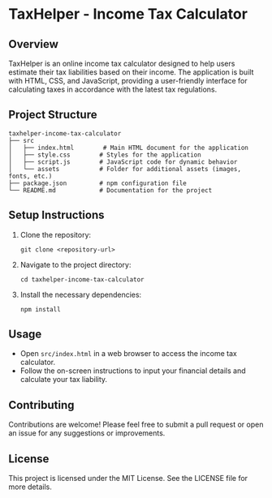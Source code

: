 # TaxHelper - Income Tax Calculator

## Overview
TaxHelper is an online income tax calculator designed to help users estimate their tax liabilities based on their income. The application is built with HTML, CSS, and JavaScript, providing a user-friendly interface for calculating taxes in accordance with the latest tax regulations.

## Project Structure
```
taxhelper-income-tax-calculator
├── src
│   ├── index.html        # Main HTML document for the application
│   ├── style.css        # Styles for the application
│   ├── script.js        # JavaScript code for dynamic behavior
│   └── assets           # Folder for additional assets (images, fonts, etc.)
├── package.json         # npm configuration file
└── README.md            # Documentation for the project
```

## Setup Instructions
1. Clone the repository:
   ```
   git clone <repository-url>
   ```
2. Navigate to the project directory:
   ```
   cd taxhelper-income-tax-calculator
   ```
3. Install the necessary dependencies:
   ```
   npm install
   ```

## Usage
- Open `src/index.html` in a web browser to access the income tax calculator.
- Follow the on-screen instructions to input your financial details and calculate your tax liability.

## Contributing
Contributions are welcome! Please feel free to submit a pull request or open an issue for any suggestions or improvements.

## License
This project is licensed under the MIT License. See the LICENSE file for more details.